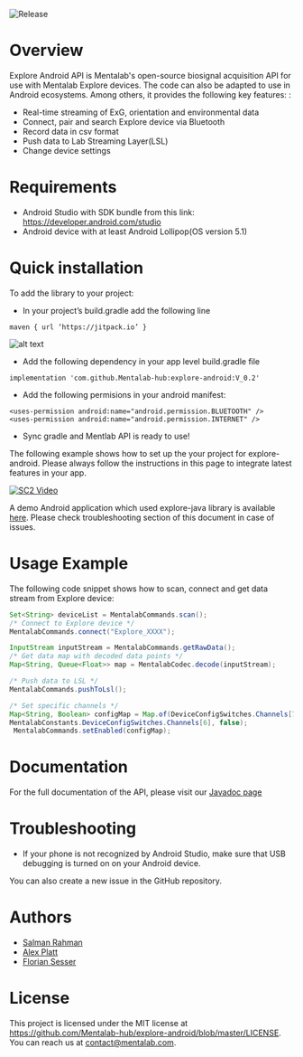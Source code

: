 ![Release](https://jitpack.io/v/Mentalab-hub/explore-android.svg)


Overview
==================

Explore Android API is Mentalab's open-source biosignal acquisition API for use with Mentalab Explore devices. The code can also be adapted to use in Android ecosystems. Among others, it provides the following key features: :


* Real-time streaming of ExG, orientation and environmental data
* Connect, pair and search Explore device via Bluetooth
* Record data in csv format
* Push data to Lab Streaming Layer(LSL)
* Change device settings

Requirements
==================

* Android Studio with SDK bundle from this link: <https://developer.android.com/studio>
* Android device with at least Android Lollipop(OS version 5.1)


Quick installation
==================

To add the library to your project:

* In your project’s build.gradle add the following line
```
maven { url ‘https://jitpack.io’ }
```

![alt text](https://github.com/Mentalab-hub/explore-android/blob/master/screenshots/maven.png?raw=true)

* Add the following dependency in your app level build.gradle file
```
implementation 'com.github.Mentalab-hub:explore-android:V_0.2'
```

* Add the following permisions in your android manifest:
```
<uses-permission android:name="android.permission.BLUETOOTH" />
<uses-permission android:name="android.permission.INTERNET" />
```
* Sync gradle and Mentlab API is ready to use!

The following example shows how to set up the your project for explore-android. Please always follow the instructions in this page to integrate latest features in your app.


[![SC2 Video](https://img.youtube.com/vi/nP57MqztEUI/0.jpg)](https://youtu.be/nP57MqztEUI)

A demo Android application which used explore-java library is available [here](https://github.com/Mentalab-hub/explore-demo-app).
Please check troubleshooting section of this document in case of issues.

Usage Example
=============

The following code snippet shows how to scan, connect and get data stream from Explore device:

```java
Set<String> deviceList = MentalabCommands.scan();
/* Connect to Explore device */
MentalabCommands.connect("Explore_XXXX");

InputStream inputStream = MentalabCommands.getRawData();
/* Get data map with decoded data points */
Map<String, Queue<Float>> map = MentalabCodec.decode(inputStream);

/* Push data to LSL */
MentalabCommands.pushToLsl();

/* Set specific channels */
Map<String, Boolean> configMap = Map.of(DeviceConfigSwitches.Channels[7], false,
MentalabConstants.DeviceConfigSwitches.Channels[6], false);
 MentalabCommands.setEnabled(configMap);
```


Documentation
=============

For the full documentation of the API, please visit our [Javadoc page](https://github.com/Mentalab-hub/explore-android/tree/master/javadoc)

Troubleshooting
===============

* If your phone is not recognized by Android Studio, make sure that USB debugging is turned on on your Android device.

You can also create a new issue in the GitHub repository.

Authors
=======

* [Salman Rahman](https://github.com/salman2135)
* [Alex Platt](https://github.com/Nujanauss)
* [Florian Sesser](https://github.com/hacklschorsch)


License
=======
This project is licensed under the MIT license at <https://github.com/Mentalab-hub/explore-android/blob/master/LICENSE>. You can reach us at contact@mentalab.com.
